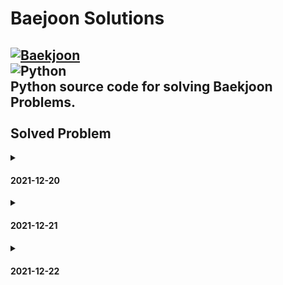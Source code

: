 # Baejoon Solutions 
[![Baekjoon](https://d2gd6pc034wcta.cloudfront.net/images/logo@2x.png)](https://www.acmicpc.net/)<br>
<img alt="Python" src ="https://img.shields.io/badge/Python-3776AB.svg?&style=for-the-badge&logo=Python&logoColor=white"/><br>
Python source code for solving Baekjoon Problems. <br>
<br>
Solved Problem<br>
----
<details>
<summary><h4>2021-12-20</h4></summary>
- No.1000<br>
- No.1001<br>
- No.1008<br>
- No.1330<br>
- No.2438<br>
- No.2439<br>
- No.2557<br>
- No.2588<br>
- No.2741<br>
- No.2742<br>
- No.2753<br>
- No.2793<br>
- No.2884<br>
- No.8393<br>
- No.9498<br>
- No.10171<br>
- No.10172<br>
- No.10430<br>
- No.10718<br>
- No.10869<br>
- No.10871<br>
- No.10950<br>
- No.10998<br>
- No.11021<br>
- No.11022<br>
- No.14681<br>
- No.15522<br>
</details>

<details>
<summary><h4>2021-12-21<h4></summary>
- No.1065<br>
- No.1110<br>
- No.1152<br>
- No.1157<br>
- No.1316<br>
- No.1546<br>
- No.2562<br>
- No.2577<br>
- No.2675<br>
- No.2908<br>
- No.2941<br>
- No.3052<br>
- No.4344<br>
- No.4673<br>
- No.5622<br>
- No.8958<br>
- No.10809<br>
- No.10818<br>
- No.10951<br>
- No.10952<br>
- No.11654<br>
- No.11720<br>
- No.15596<br>
-------------<br>
- No.1002<br>
- No.1011<br>
- No.1085<br>
- No.1193<br>
- No.1712<br>
- No.1929<br>
- No.1978<br>
- No.2292<br>
- No.2581<br>
- No.2775<br>
- No.2839<br>
- No.2869<br>
- No.3009<br>
- No.3053<br>
- No.4153<br>
- No.4948<br>
- No.4949<br>
- No.9012<br>
- No.9020<br>
- No.10250<br>
- No.10757<br>
- No.10773<br>
- No.10828<br>
- No.11653<br>
</details>

<details>
<summary><h4>2021-12-22<h4></summary>
 - No.1002<br>
 - No.2231<br>
 - No.2447<br>
 - No.2798<br>
 - No.10870<br>
 - No.10872<br>
 - No.11729<br>
</details>
